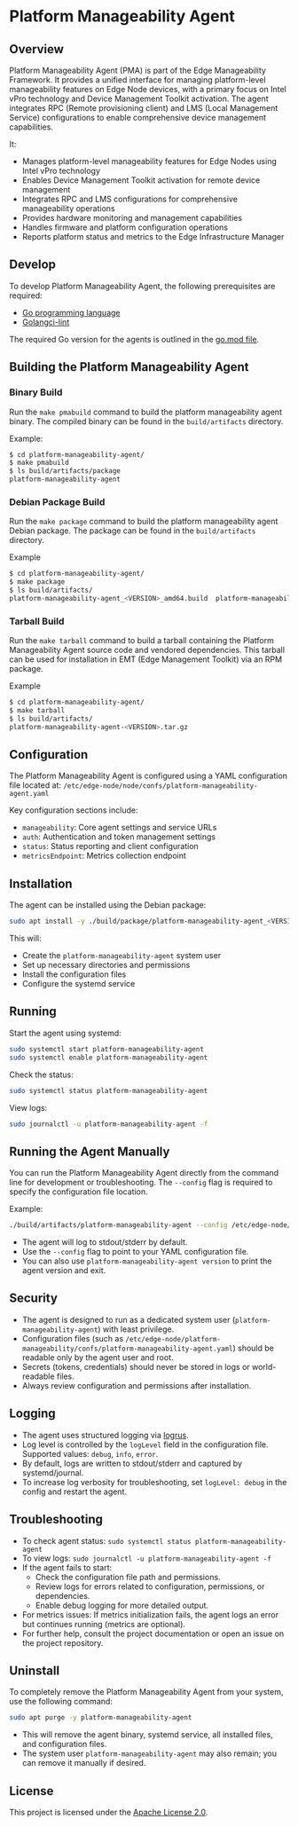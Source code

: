 <!---
  SPDX-FileCopyrightText: (C) 2025 Intel Corporation
  SPDX-License-Identifier: Apache-2.0
-->
# Platform Manageability Agent

## Overview

Platform Manageability Agent (PMA) is part of the Edge Manageability Framework. It provides a unified interface for managing platform-level manageability features on Edge Node devices, with a primary focus on Intel vPro technology and Device Management Toolkit activation. The agent integrates RPC (Remote provisioning client) and LMS (Local Management Service) configurations to enable comprehensive device management capabilities.

It:

- Manages platform-level manageability features for Edge Nodes using Intel vPro technology
- Enables Device Management Toolkit activation for remote device management
- Integrates RPC and LMS configurations for comprehensive manageability operations
- Provides hardware monitoring and management capabilities
- Handles firmware and platform configuration operations
- Reports platform status and metrics to the Edge Infrastructure Manager

## Develop

To develop Platform Manageability Agent, the following prerequisites are required:

- [Go programming language](https://go.dev)
- [Golangci-lint](https://github.com/golangci/golangci-lint)

The required Go version for the agents is outlined in the [go.mod file](https://github.com/open-edge-platform/edge-node-agents/blob/main/platform-manageability-agent/go.mod).

## Building the Platform Manageability Agent

### Binary Build

Run the `make pmabuild` command to build the platform manageability agent binary. The compiled binary can be found in the `build/artifacts` directory.

Example:

```bash
$ cd platform-manageability-agent/
$ make pmabuild
$ ls build/artifacts/package
platform-manageability-agent
```

### Debian Package Build

Run the `make package` command to build the platform manageability agent Debian package. The package can be found in the `build/artifacts` directory.

Example

```bash
$ cd platform-manageability-agent/
$ make package
$ ls build/artifacts/
platform-manageability-agent_<VERSION>_amd64.build  platform-manageability-agent_<VERSION>_amd64.buildinfo  platform-manageability-agent_<VERSION>_amd64.changes  platform-manageability-agent_<VERSION>_amd64.deb  package
```

### Tarball Build

Run the `make tarball` command to build a tarball containing the Platform Manageability Agent source code and vendored dependencies. This tarball can be used for installation in EMT (Edge Management Toolkit) via an RPM package.

Example

```bash
$ cd platform-manageability-agent/
$ make tarball
$ ls build/artifacts/
platform-manageability-agent-<VERSION>.tar.gz
```

## Configuration

The Platform Manageability Agent is configured using a YAML configuration file located at:
`/etc/edge-node/node/confs/platform-manageability-agent.yaml`

Key configuration sections include:

- `manageability`: Core agent settings and service URLs
- `auth`: Authentication and token management settings  
- `status`: Status reporting and client configuration
- `metricsEndpoint`: Metrics collection endpoint

## Installation

The agent can be installed using the Debian package:

```bash
sudo apt install -y ./build/package/platform-manageability-agent_<VERSION>_amd64.deb
```

This will:

- Create the `platform-manageability-agent` system user
- Set up necessary directories and permissions
- Install the configuration files
- Configure the systemd service

## Running

Start the agent using systemd:

```bash
sudo systemctl start platform-manageability-agent
sudo systemctl enable platform-manageability-agent
```

Check the status:

```bash
sudo systemctl status platform-manageability-agent
```

View logs:

```bash
sudo journalctl -u platform-manageability-agent -f
```

## Running the Agent Manually

You can run the Platform Manageability Agent directly from the command line for development or troubleshooting. The `--config` flag is required to specify the configuration file location.

Example:

```bash
./build/artifacts/platform-manageability-agent --config /etc/edge-node/node/confs/platform-manageability-agent.yaml
```

- The agent will log to stdout/stderr by default.
- Use the `--config` flag to point to your YAML configuration file.
- You can also use `platform-manageability-agent version` to print the agent version and exit.

## Security

- The agent is designed to run as a dedicated system user (`platform-manageability-agent`) with least privilege.
- Configuration files (such as `/etc/edge-node/platform-manageability/confs/platform-manageability-agent.yaml`) should be readable only by the agent user and root.
- Secrets (tokens, credentials) should never be stored in logs or world-readable files.
- Always review configuration and permissions after installation.

## Logging

- The agent uses structured logging via [logrus](https://github.com/sirupsen/logrus).
- Log level is controlled by the `logLevel` field in the configuration file. Supported values: `debug`, `info`, `error`.
- By default, logs are written to stdout/stderr and captured by systemd/journal.
- To increase log verbosity for troubleshooting, set `logLevel: debug` in the config and restart the agent.

## Troubleshooting

- To check agent status: `sudo systemctl status platform-manageability-agent`
- To view logs: `sudo journalctl -u platform-manageability-agent -f`
- If the agent fails to start:
  - Check the configuration file path and permissions.
  - Review logs for errors related to configuration, permissions, or dependencies.
  - Enable debug logging for more detailed output.
- For metrics issues: If metrics initialization fails, the agent logs an error but continues running (metrics are optional).
- For further help, consult the project documentation or open an issue on the project repository.

## Uninstall

To completely remove the Platform Manageability Agent from your system, use the following command:

```bash
sudo apt purge -y platform-manageability-agent
```

- This will remove the agent binary, systemd service, all installed files, and configuration files.
- The system user `platform-manageability-agent` may also remain; you can remove it manually if desired.

## License

This project is licensed under the [Apache License 2.0](https://www.apache.org/licenses/LICENSE-2.0).
